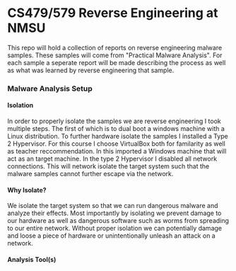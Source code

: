 # CS479/579 Reverse Engineering at NMSU

This repo will hold a collection of reports on reverse engineering malware samples. These samples will come from  "Practical Malware Analysis". For each sample a seperate report will be made describing the process as well as what was learned by reverse engineering that sample. 

### Malware Analysis Setup
####  Isolation
In order to properly isolate the samples we are reverse engineering I took multiple steps. The first of which is to dual boot a windows machine with a Linux distribution. To further hardware isolate the samples I installed a Type 2 Hypervisor. For this course I choose VirtualBox both for familarity as well as teacher reccommendation. In this imported a Windows machine that will act as an target machine. In the type 2 Hypervisor I disabled all network connections. This will network isolate the target system such that the malware samples cannot further escape via the network. 

#### Why Isolate?
We isolate the target system so that we can run dangerous malware and analyze their effects. Most importantly by isolating we prevent damage to our hardware as well as dangerous software such as worms from spreading to our entire network. Without proper isolation we can potentially damage and loose a piece of hardware or unintentionally unleash an attack on a network. 

#### Analysis Tool(s)
